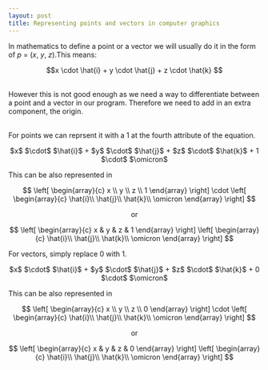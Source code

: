 ```yaml
---
layout: post
title: Representing points and vectors in computer graphics
---
```




In mathematics to define a point or a vector we will usually do it in the form of $p$ = ($x$, $y$, $z$).This means: <br/>

 <center> $$x \cdot \hat{i} + y \cdot \hat{j} + z \cdot \hat{k} $$  </center> <br/>

However this is not good enough as we need a way to differentiate between a point and a vector in our program. 
Therefore we need to add in an extra component, the origin. <br/><br/>

For points we can reprsent it with a 1 at the fourth attribute of the equation.
<center>$x$ $\cdot$ $\hat{i}$ + $y$ $\cdot$ $\hat{j}$ + $z$ $\cdot$ $\hat{k}$ + 1 $\cdot$ $\omicron$ </center>

This can be also represented in 

$$ \left[
    \begin{array}{c}
      x \\
      y \\
	  z \\
	  1
    \end{array}
\right] 
\cdot 
\left[
    \begin{array}{c}
      \hat{i}\\
      \hat{j}\\
	  \hat{k}\\
	  \omicron
    \end{array}
\right]
$$

 <center> or  </center>

$$ \left[
    \begin{array}{c}
      x & y & z & 1
    \end{array}
\right] 
\left[
    \begin{array}{c}
      \hat{i}\\
      \hat{j}\\
	  \hat{k}\\
	  \omicron
    \end{array}
\right]
$$

For vectors, simply replace 0 with 1.<br/>

<center>$x$ $\cdot$ $\hat{i}$ + $y$ $\cdot$ $\hat{j}$ + $z$ $\cdot$ $\hat{k}$ + 0 $\cdot$ $\omicron$ </center>

This can be also represented in 

$$ \left[
    \begin{array}{c}
      x \\
      y \\
	  z \\
	  0
    \end{array}
\right] 
\cdot 
\left[
    \begin{array}{c}
      \hat{i}\\
      \hat{j}\\
	  \hat{k}\\
	  \omicron
    \end{array}
\right]
$$

 <center> or  </center>

$$ \left[
    \begin{array}{c}
      x & y & z & 0
    \end{array}
\right] 
\left[
    \begin{array}{c}
      \hat{i}\\
      \hat{j}\\
	  \hat{k}\\
	  \omicron
    \end{array}
\right]
$$


